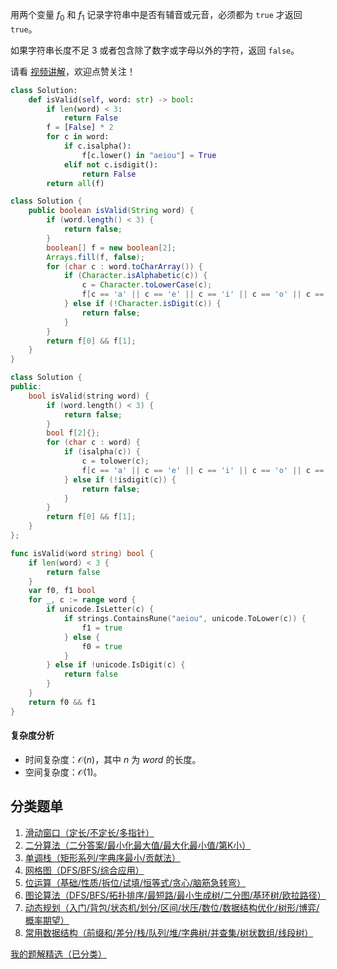 用两个变量 $f_0$ 和 $f_1$ 记录字符串中是否有辅音或元音，必须都为 $\texttt{true}$ 才返回 $\texttt{true}$。

如果字符串长度不足 $3$ 或者包含除了数字或字母以外的字符，返回 $\texttt{false}$。

请看 [视频讲解](https://www.bilibili.com/video/BV1Nf421U7em/)，欢迎点赞关注！

```py [sol-Python3]
class Solution:
    def isValid(self, word: str) -> bool:
        if len(word) < 3:
            return False
        f = [False] * 2
        for c in word:
            if c.isalpha():
                f[c.lower() in "aeiou"] = True
            elif not c.isdigit():
                return False
        return all(f)
```

```java [sol-Java]
class Solution {
    public boolean isValid(String word) {
        if (word.length() < 3) {
            return false;
        }
        boolean[] f = new boolean[2];
        Arrays.fill(f, false);
        for (char c : word.toCharArray()) {
            if (Character.isAlphabetic(c)) {
                c = Character.toLowerCase(c);
                f[c == 'a' || c == 'e' || c == 'i' || c == 'o' || c == 'u' ? 1 : 0] = true;
            } else if (!Character.isDigit(c)) {
                return false;
            }
        }
        return f[0] && f[1];
    }
}
```

```cpp [sol-C++]
class Solution {
public:
    bool isValid(string word) {
        if (word.length() < 3) {
            return false;
        }
        bool f[2]{};
        for (char c : word) {
            if (isalpha(c)) {
                c = tolower(c);
                f[c == 'a' || c == 'e' || c == 'i' || c == 'o' || c == 'u'] = true;
            } else if (!isdigit(c)) {
                return false;
            }
        }
        return f[0] && f[1];
    }
};
```

```go [sol-Go]
func isValid(word string) bool {
	if len(word) < 3 {
		return false
	}
	var f0, f1 bool
	for _, c := range word {
		if unicode.IsLetter(c) {
			if strings.ContainsRune("aeiou", unicode.ToLower(c)) {
				f1 = true
			} else {
				f0 = true
			}
		} else if !unicode.IsDigit(c) {
			return false
		}
	}
	return f0 && f1
}
```

#### 复杂度分析

- 时间复杂度：$\mathcal{O}(n)$，其中 $n$ 为 $\textit{word}$ 的长度。
- 空间复杂度：$\mathcal{O}(1)$。

## 分类题单

1. [滑动窗口（定长/不定长/多指针）](https://leetcode.cn/circle/discuss/0viNMK/)
2. [二分算法（二分答案/最小化最大值/最大化最小值/第K小）](https://leetcode.cn/circle/discuss/SqopEo/)
3. [单调栈（矩形系列/字典序最小/贡献法）](https://leetcode.cn/circle/discuss/9oZFK9/)
4. [网格图（DFS/BFS/综合应用）](https://leetcode.cn/circle/discuss/YiXPXW/)
5. [位运算（基础/性质/拆位/试填/恒等式/贪心/脑筋急转弯）](https://leetcode.cn/circle/discuss/dHn9Vk/)
6. [图论算法（DFS/BFS/拓扑排序/最短路/最小生成树/二分图/基环树/欧拉路径）](https://leetcode.cn/circle/discuss/01LUak/)
7. [动态规划（入门/背包/状态机/划分/区间/状压/数位/数据结构优化/树形/博弈/概率期望）](https://leetcode.cn/circle/discuss/tXLS3i/)
8. [常用数据结构（前缀和/差分/栈/队列/堆/字典树/并查集/树状数组/线段树）](https://leetcode.cn/circle/discuss/mOr1u6/)

[我的题解精选（已分类）](https://github.com/EndlessCheng/codeforces-go/blob/master/leetcode/SOLUTIONS.md)

